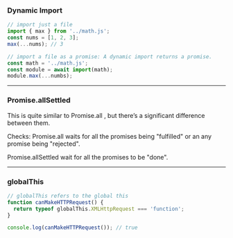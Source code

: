 ### Dynamic Import

```js
// import just a file
import { max } from '../math.js';
const nums = [1, 2, 3];
max(...nums); // 3
```


```js
// import a file as a promise: A dynamic import returns a promise. 
const math = '../math.js';
const module = await import(math);
module.max(...numbs);
```
---
### Promise.allSettled

This is quite similar to Promise.all , but there’s a significant difference between them. 

Checks:
Promise.all 
waits for all the promises being "fulfilled" or an any promise being "rejected".

Promise.allSettled 
wait for all the promises to be "done".


---
### globalThis

```js
// globalThis refers to the global this
function canMakeHTTPRequest() {
  return typeof globalThis.XMLHttpRequest === 'function';
}

console.log(canMakeHTTPRequest()); // true
```
